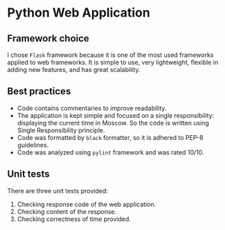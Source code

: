 # Python Web Application

## Framework choice

I chose `Flask` framework because it is one of the most used frameworks applied to web frameworks. It is simple to use, very lightweight, flexible in adding new features, and has great scalability.  

## Best practices

- Code contains commentaries to improve readability.
- The application is kept simple and focused on a single responsibility: displaying the current time in Moscow. So the code is written using Single Responsibility principle.
- Code was formatted by `black` formatter, so it is adhered to PEP-8 guidelines.
- Code was analyzed using `pylint` framework and was rated 10/10.

## Unit tests

There are three unit tests provided:

1. Checking response code of the web application.
2. Checking content of the response.
3. Checking correctness of time provided.
